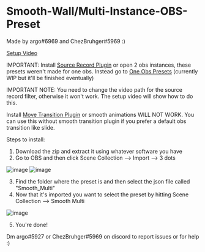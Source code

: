 # Smooth-Wall/Multi-Instance-OBS-Preset
Made by argo#6969 and ChezBruhger#5969 :)

[Setup Video](https://www.youtube.com/watch?v=qfa1HlNF62Y)

IMPORTANT:
Install [Source Record Plugin](https://obsproject.com/forum/resources/source-record.1285/) or open 2 obs instances, these presets weren't made for one obs. Instead go to [One Obs Presets](https://github.com/ChezBruhger/Wall-OBS-Presets-No-Source-Record) (currently WIP but it'll be finished eventually)

IMPORTANT NOTE: You need to change the video path for the source record filter, otherwise it won't work. The setup video will show how to do this. 

Install [Move Transition Plugin](https://obsproject.com/forum/resources/move-transition.913/) or smooth animations WILL NOT WORK.
You can use this without smooth transition plugin if you prefer a default obs transition like slide. 

Steps to install:
1. Download the zip and extract it using whatever software you have
2. Go to OBS and then click Scene Collection --> Import --> 3 dots

![image](https://user-images.githubusercontent.com/105522941/168393988-bfce4d77-5e16-495a-8472-56d2b643e237.png)
![image](https://user-images.githubusercontent.com/105522941/168394078-af55a3bd-e0f0-4879-8ed8-d3c77be177d2.png)


3. Find the folder where the preset is and then select the json file called "Smooth_Multi"
4. Now that it's imported you want to select the preset by hitting Scene Collection --> Smooth Multi

![image](https://user-images.githubusercontent.com/105522941/168394885-f6182780-5901-415f-9485-05c5dc5eedcd.png)

5. You're done!

Dm argo#5927 or ChezBruhger#5969 on discord to report issues or for help :)
